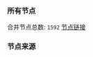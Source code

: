 ### 所有节点
合并节点总数: `1592`
[节点链接](https://raw.githubusercontent.com/rzhy1/11/master/sub/sub_merge_base64.txt)

### 节点来源
